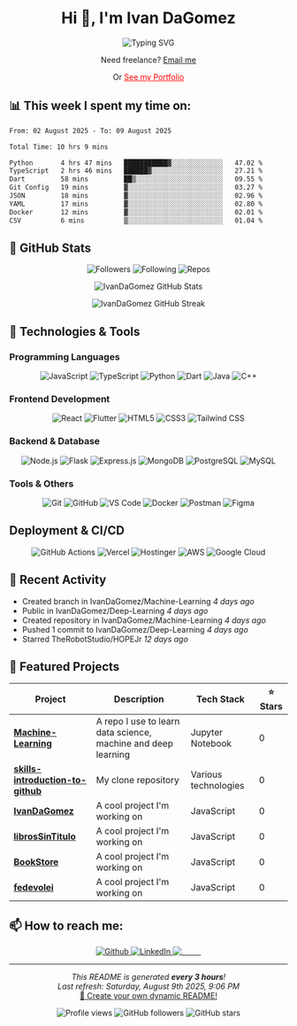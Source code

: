 # <h1 align="center">Hi 👋, I'm Ivan DaGomez</h1>

<p align="center">
  <img src="https://readme-typing-svg.herokuapp.com?font=Fira+Code&pause=1000&color=F7F7F7&center=true&vCenter=true&width=435&lines=Full+Stack+Developer;Software+Engineer;Always+learning+new+things;Maker;Creative+Thinker;AI+Enthusiast" alt="Typing SVG" />
</p>

<p align="center">Need freelance? <a style="" href="mailto:ivandavidgomezsilva@hotmail.com">Email me</a></p>
<p align="center">Or <a style="color: red" href="https://ivangomez.dev">See my Portfolio</a></p>

## 📊 **This week I spent my time on:**
<!--START_SECTION:waka-->

```txt
From: 02 August 2025 - To: 09 August 2025

Total Time: 10 hrs 9 mins

Python       4 hrs 47 mins   ███████████▓░░░░░░░░░░░░░   47.02 %
TypeScript   2 hrs 46 mins   ██████▓░░░░░░░░░░░░░░░░░░   27.21 %
Dart         58 mins         ██▒░░░░░░░░░░░░░░░░░░░░░░   09.55 %
Git Config   19 mins         ▓░░░░░░░░░░░░░░░░░░░░░░░░   03.27 %
JSON         18 mins         ▓░░░░░░░░░░░░░░░░░░░░░░░░   02.96 %
YAML         17 mins         ▓░░░░░░░░░░░░░░░░░░░░░░░░   02.80 %
Docker       12 mins         ▓░░░░░░░░░░░░░░░░░░░░░░░░   02.01 %
CSV          6 mins          ▒░░░░░░░░░░░░░░░░░░░░░░░░   01.04 %
```

<!--END_SECTION:waka-->

## 🌟 **GitHub Stats**
<div align="center">
  
![Followers](https://img.shields.io/badge/Followers-2-blue?style=for-the-badge&logo=github)
![Following](https://img.shields.io/badge/Following-6-blue?style=for-the-badge&logo=github)
![Repos](https://img.shields.io/badge/Public%20Repos-19-blue?style=for-the-badge&logo=github)

</div>

<p align="center">
  <img src="https://github-readme-stats.vercel.app/api?username=IvanDaGomez&show_icons=true&theme=radical" alt="IvanDaGomez GitHub Stats" />
</p>

<p align="center">
  <img src="https://github-readme-streak-stats.herokuapp.com/?user=IvanDaGomez&theme=radical" alt="IvanDaGomez GitHub Streak" />
</p>

## 🚀 **Technologies & Tools**

### Programming Languages
<p align="center">
  <img alt="JavaScript" src="https://img.shields.io/badge/-JavaScript-F7DF1E?style=flat-square&logo=javascript&logoColor=black" />
  <img alt="TypeScript" src="https://img.shields.io/badge/-TypeScript-007ACC?style=flat-square&logo=typescript&logoColor=white" />
  <img alt="Python" src="https://img.shields.io/badge/-Python-3776AB?style=flat-square&logo=python&logoColor=white" />
  <img alt="Dart" src="https://img.shields.io/badge/-Dart-0175C2?style=flat-square&logo=dart&logoColor=white" />
  <img alt="Java" src="https://img.shields.io/badge/-Java-ED8B00?style=flat-square&logo=java&logoColor=white" />
  <img alt="C++" src="https://img.shields.io/badge/-C++-00599C?style=flat-square&logo=c%2B%2B&logoColor=white" />
</p>

### Frontend Development
<p align="center">
  <img alt="React" src="https://img.shields.io/badge/-React-61DAFB?style=flat-square&logo=react&logoColor=black" />
  <img alt="Flutter" src="https://img.shields.io/badge/-Flutter-02569B?style=flat-square&logo=flutter&logoColor=white" />
  <img alt="HTML5" src="https://img.shields.io/badge/-HTML5-E34F26?style=flat-square&logo=html5&logoColor=white" />
  <img alt="CSS3" src="https://img.shields.io/badge/-CSS3-1572B6?style=flat-square&logo=css3&logoColor=white" />
  <img alt="Tailwind CSS" src="https://img.shields.io/badge/-Tailwind%20CSS-06B6D4?style=flat-square&logo=tailwind-css&logoColor=white" />
</p>

### Backend & Database
<p align="center">
  <img alt="Node.js" src="https://img.shields.io/badge/-Node.js-43853D?style=flat-square&logo=node.js&logoColor=white" />
  <img alt="Flask" src="https://img.shields.io/badge/-Flask-000000?style=flat-square&logo=flask&logoColor=white" />
  <img alt="Express.js" src="https://img.shields.io/badge/-Express.js-000000?style=flat-square&logo=express&logoColor=white" />
  <img alt="MongoDB" src="https://img.shields.io/badge/-MongoDB-47A248?style=flat-square&logo=mongodb&logoColor=white" />
  <img alt="PostgreSQL" src="https://img.shields.io/badge/-PostgreSQL-336791?style=flat-square&logo=postgresql&logoColor=white" />
  <!-- <img alt="Firebase" src="https://img.shields.io/badge/-Firebase-FFCA28?style=flat-square&logo=firebase&logoColor=black" /> -->
  <img alt="MySQL" src="https://img.shields.io/badge/-MySQL-4479A1?style=flat-square&logo=mysql&logoColor=white" />
</p>

### Tools & Others
<p align="center">
  <img alt="Git" src="https://img.shields.io/badge/-Git-F05032?style=flat-square&logo=git&logoColor=white" />
  <img alt="GitHub" src="https://img.shields.io/badge/-GitHub-181717?style=flat-square&logo=github&logoColor=white" />
  <img alt="VS Code" src="https://img.shields.io/badge/-VS Code-007ACC?style=flat-square&logo=visual-studio-code&logoColor=white" />
  <img alt="Docker" src="https://img.shields.io/badge/-Docker-2496ED?style=flat-square&logo=docker&logoColor=white" />
  <img alt="Postman" src="https://img.shields.io/badge/-Postman-FF6C37?style=flat-square&logo=postman&logoColor=white" />
  <img alt="Figma" src="https://img.shields.io/badge/-Figma-F24E1E?style=flat-square&logo=figma&logoColor=white" />
</p>

## Deployment & CI/CD
<p align="center">
  <img alt="GitHub Actions" src="https://img.shields.io/badge/-GitHub%20Actions-2088FF?style=flat-square&logo=github-actions&logoColor=white" />
  <img alt="Vercel" src="https://img.shields.io/badge/-Vercel-000000?style=flat-square&logo=vercel&logoColor=white" />
<img alt="Hostinger" src="https://img.shields.io/badge/-Hostinger-FF6600?style=flat-square&logo=hostinger&logoColor=white" />
  <img alt="AWS" src="https://img.shields.io/badge/-AWS-232F3E?style=flat-square&logo=amazon-aws&logoColor=white" />
  <img alt="Google Cloud" src="https://img.shields.io/badge/-Google%20Cloud-4285F4?style=flat-square&logo=google-cloud&logoColor=white" />
  
</p>

## 🎯 **Recent Activity**
- Created branch in IvanDaGomez&#x2F;Machine-Learning *4 days ago*
- Public in IvanDaGomez&#x2F;Deep-Learning *4 days ago*
- Created repository in IvanDaGomez&#x2F;Machine-Learning *4 days ago*
- Pushed 1 commit to IvanDaGomez&#x2F;Deep-Learning *4 days ago*
- Starred TheRobotStudio&#x2F;HOPEJr *12 days ago*


## 🎨 **Featured Projects**

<div align="center">
  
| Project | Description | Tech Stack | ⭐ Stars |
|---------|-------------|------------|----------|
| **[Machine-Learning](https:&#x2F;&#x2F;github.com&#x2F;IvanDaGomez&#x2F;Machine-Learning)** | A repo I use to learn data science, machine and deep learning  | Jupyter Notebook | 0 |
| **[skills-introduction-to-github](https:&#x2F;&#x2F;github.com&#x2F;IvanDaGomez&#x2F;skills-introduction-to-github)** | My clone repository | Various technologies | 0 |
| **[IvanDaGomez](https:&#x2F;&#x2F;github.com&#x2F;IvanDaGomez&#x2F;IvanDaGomez)** | A cool project I&#39;m working on | JavaScript | 0 |
| **[librosSinTitulo](https:&#x2F;&#x2F;github.com&#x2F;IvanDaGomez&#x2F;librosSinTitulo)** | A cool project I&#39;m working on | JavaScript | 0 |
| **[BookStore](https:&#x2F;&#x2F;github.com&#x2F;IvanDaGomez&#x2F;BookStore)** | A cool project I&#39;m working on | JavaScript | 0 |
| **[fedevolei](https:&#x2F;&#x2F;github.com&#x2F;IvanDaGomez&#x2F;fedevolei)** | A cool project I&#39;m working on | JavaScript | 0 |

</div>

## 📫 **How to reach me:**

<p align="center">
  <a href="https://github.com/IvanDaGomez" target="_blank">
    <img alt="Github" src="https://img.shields.io/badge/GitHub-%2312100E.svg?&style=for-the-badge&logo=Github&logoColor=white" />
  </a>
  <a href="https://www.linkedin.com/in/ivan-gomez-08041b328" target="_blank">
    <img alt="LinkedIn" src="https://img.shields.io/badge/linkedin-%230077B5.svg?&style=for-the-badge&logo=linkedin&logoColor=white" />
  </a>
  <a href="mailto:ivandavidgomezsilva@hotmail.com" target="_blank">
    <img alt="Email" style="color: white" src="https://img.shields.io/badge/Email-D14836?style=for-the-badge&logo=gmail&logoColor=white" />
  </a>
</p>

<!-- ---

<div align="center">
  
**If you like what I do, maybe consider buying me a coffee/tea 🥺👉👈**

<a href="https://www.buymeacoffee.com/ivandagomez" target="_blank">
  <img src="https://cdn.buymeacoffee.com/buttons/v2/default-red.png" alt="Buy Me A Coffee" width="150" />
</a>

</div> -->

---

<p align="center">
  <i>This README is generated <b>every 3 hours</b>!</i><br/>
  <i>Last refresh: Saturday, August 9th 2025, 9:06 PM</i><br/>
  <a href="https://github.com/IvanDaGomez/IvanDaGomez">🔄 Create your own dynamic README!</a>
</p>

<div align="center">
  <img src="https://komarev.com/ghpvc/?username=IvanDaGomez&label=Profile%20views&color=0e75b6&style=flat" alt="Profile views" />
  <img src="https://img.shields.io/github/followers/IvanDaGomez?label=Followers&style=social" alt="GitHub followers" />
  <img src="https://img.shields.io/github/stars/IvanDaGomez?label=Stars&style=social" alt="GitHub stars" />
</div>
